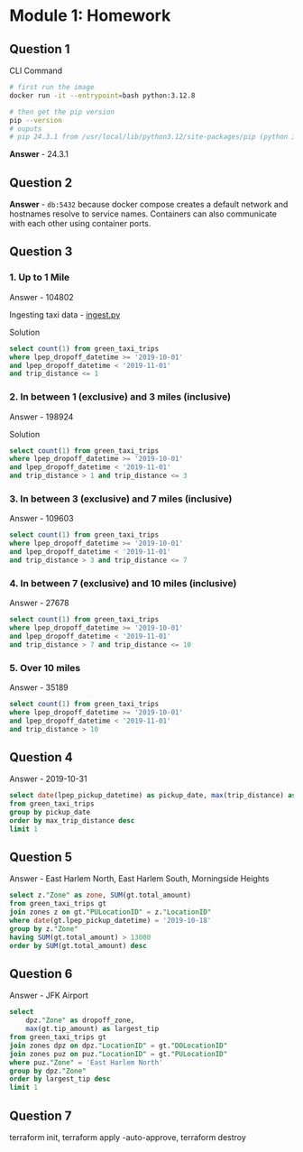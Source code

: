 # Module 1: Homework

## Question 1

CLI Command

```bash
# first run the image
docker run -it --entrypoint=bash python:3.12.8

# then get the pip version
pip --version
# ouputs
# pip 24.3.1 from /usr/local/lib/python3.12/site-packages/pip (python 3.12)
```

**Answer** - 24.3.1

## Question 2

**Answer** - `db:5432` because docker compose creates a default network and hostnames resolve to service names. Containers can also communicate with each other using container ports.

## Question 3

### 1. Up to 1 Mile

Answer - 104802

Ingesting taxi data - [ingest.py](./ingest.py)

Solution

```sql
select count(1) from green_taxi_trips
where lpep_dropoff_datetime >= '2019-10-01'
and lpep_dropoff_datetime < '2019-11-01'
and trip_distance <= 1
```

### 2. In between 1 (exclusive) and 3 miles (inclusive)

Answer - 198924

Solution

```sql
select count(1) from green_taxi_trips
where lpep_dropoff_datetime >= '2019-10-01'
and lpep_dropoff_datetime < '2019-11-01'
and trip_distance > 1 and trip_distance <= 3
```

### 3. In between 3 (exclusive) and 7 miles (inclusive)

Answer - 109603

```sql
select count(1) from green_taxi_trips
where lpep_dropoff_datetime >= '2019-10-01'
and lpep_dropoff_datetime < '2019-11-01'
and trip_distance > 3 and trip_distance <= 7
```

### 4. In between 7 (exclusive) and 10 miles (inclusive)

Answer - 27678

```sql
select count(1) from green_taxi_trips
where lpep_dropoff_datetime >= '2019-10-01'
and lpep_dropoff_datetime < '2019-11-01'
and trip_distance > 7 and trip_distance <= 10
```

### 5. Over 10 miles

Answer - 35189

```sql
select count(1) from green_taxi_trips
where lpep_dropoff_datetime >= '2019-10-01'
and lpep_dropoff_datetime < '2019-11-01'
and trip_distance > 10
```

## Question 4

Answer - 2019-10-31

```sql
select date(lpep_pickup_datetime) as pickup_date, max(trip_distance) as max_trip_distance
from green_taxi_trips
group by pickup_date
order by max_trip_distance desc
limit 1
```

## Question 5

Answer - East Harlem North, East Harlem South, Morningside Heights

```sql
select z."Zone" as zone, SUM(gt.total_amount)
from green_taxi_trips gt
join zones z on gt."PULocationID" = z."LocationID"
where date(gt.lpep_pickup_datetime) = '2019-10-18'
group by z."Zone"
having SUM(gt.total_amount) > 13000
order by SUM(gt.total_amount) desc
```

## Question 6

Answer - JFK Airport

```sql
select
	dpz."Zone" as dropoff_zone,
	max(gt.tip_amount) as largest_tip
from green_taxi_trips gt
join zones dpz on dpz."LocationID" = gt."DOLocationID"
join zones puz on puz."LocationID" = gt."PULocationID"
where puz."Zone" = 'East Harlem North'
group by dpz."Zone"
order by largest_tip desc
limit 1
```

## Question 7

terraform init, terraform apply -auto-approve, terraform destroy
